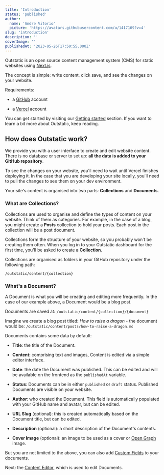 ```yaml
---
title: 'Introduction'
status: 'published'
author:
  name: 'Andre Vitorio'
  picture: 'https://avatars.githubusercontent.com/u/1417109?v=4'
slug: 'introduction'
description: ''
coverImage: ''
publishedAt: '2023-05-26T17:50:55.000Z'
---
```


Outstatic is an open source content management system (CMS) for static websites using [Next.js](https://nextjs.org).

The concept is simple: write content, click save, and see the changes on your website.

Requirements:

- a [GitHub](https://github.com) account

- a [Vercel](https://vercel.com/signup) account

You can get started by visiting our [Getting started](/docs/getting-started) section. If you want to learn a bit more about Outstatic, keep reading.

## How does Outstatic work?

We provide you with a user interface to create and edit website content. There is no database or server to set up: **all the data is added to your GitHub repository**.

To see the changes on your website, you'll need to wait until Vercel finishes deploying it. In the case that you are developing your site locally, you'll need to pull the changes to see them on your dev environment.

Your site's content is organised into two parts: **Collections** and **Documents**.

### What are Collections?

Collections are used to organise and define the types of content on your website. Think of them as categories. For example, in the case of a blog, you might create a **Posts** collection to hold your posts. Each post in the collection will be a post document.

Collections form the structure of your website, so you probably won't be creating them often. When you log in to your Outstatic dashboard for the first time, you'll be asked to create a **Collection**.

Collections are organised as folders in your GitHub repository under the following path:

`/outstatic/content/{collection}`

### What's a Document?

A Document is what you will be creating and editing more frequently. In the case of our example above, a Document would be a blog post.

Documents are saved at: `/outstatic/content/{collection}/{document}`

Imagine we create a blog post titled: *How to raise a dragon* \- the document would be: `/outstatic/content/posts/how-to-raise-a-dragon.md`

Documents contains some data by default:

- **Title**: the title of the Document.

- **Content**: comprising text and images, Content is edited via a simple editor interface.

- **Date**: the date the Document was published. This can be edited and will be available on the frontend as the `publishedAt` variable.

- **Status**: Documents can be in either `published` or `draft` status. Published Documents are visible on your website.

- **Author**: who created the Document. This field is automatically populated with your GitHub name and avatar, but can be edited.

- **URL Slug** (optional): this is created automatically based on the Document title, but can be edited.

- **Description** (optional): a short description of the Document's contents.

- **Cover Image** (optional): an image to be used as a cover or [Open Graph](https://ogp.me) image.

But you are not limited to the above, you can also add [Custom Fields](/docs/custom-fields) to your documents.

Next: the [Content Editor](/docs/the-content-editor), which is used to edit Documents.

